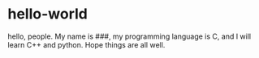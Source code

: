 # hello-world
hello, people.
My name is ###, my programming language is C, and I will learn C++ and python.
Hope things are all well.
